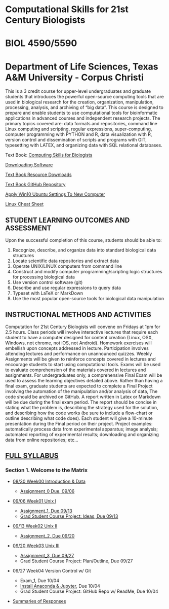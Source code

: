 # Computational Skills for 21st Century Biologists
# BIOL 4590/5590
# Department of Life Sciences, Texas A&M University - Corpus Christi

This is a 3 credit course for upper-level undergraduates and graduate students that introduces the powerful open-source computing tools that are used in biological research for the creation, organization, manipulation, processing, analysis, and archiving of “big data”. This course is designed to prepare and enable students to use computational tools for bioinformatic applications in advanced courses and independent research projects. The primary topics covered are: data formats and repositories, command line Linux computing and scripting, regular expressions, super-computing, computer programming with PYTHON and R, data visualization with R, version control and dissemination of scripts and programs with GIT, typesetting with LATEX, and organizing data with SQL relational databases. 

Text Book: [Computing Skills for Biologists](https://computingskillsforbiologists.com/)

[Downloading Software](http://computingskillsforbiologists.com/setup/)

[Text Book Resource Downloads](https://computingskillsforbiologists.com/downloads/)

[Text Book GitHub Repository](https://github.com/CSB-book/CSB)

[Apply Win10 Ubuntu Settings To New Computer](https://github.com/cbirdlab/wlsUBUNTU_settings/blob/master/README.md)

[Linux Cheat Sheet](https://github.com/tamucc-comp-bio/fall_2019/blob/master/CheatSheetLinux_8-12-2016.pdf)

## STUDENT LEARNING OUTCOMES AND ASSESSMENT
Upon the successful completion of this course, students should be able to: 
1.	Recognize, describe, and organize data into standard biological data structures
2.	Locate scientific data repositories and extract data
3.	Operate UNIX/LINUX computers from command line
4.	Construct and modify computer programming/scripting logic structures for processing biological data
5.	Use version control software (git) 
6.	Describe and use regular expressions to query data
7.	Typeset with LaTeX or MarkDown
8.	Use the most popular open-source tools for biological data manipulation

## INSTRUCTIONAL METHODS AND ACTIVITIES

Computation for 21st Century Biologists will convene on Fridays at 1pm for 2.5 hours.  Class periods will involve interactive lectures that require each student to have a computer designed for content creation (Linux, OSX, Windows, not chrome, not iOS, not Android). Homework exercises will embellish upon concepts addressed in lecture. Participation involves attending lectures and performance on unannounced quizzes.  Weekly Assignments will be given to reinforce concepts covered in lectures and encourage students to start using computational tools.  Exams will be used to evaluate comprehension of the materials covered in lectures and assignments. For undergraduates only, a comprehensive Final Exam will be used to assess the learning objectives detailed above.
Rather than having a final exam, graduate students are expected to complete a Final Project involving the automation of the manipulation and/or analysis of data, The code should be archived on GitHub.  A report written in Latex or Markdown will be due during the final exam period.   The report should be concise in stating what the problem is, describing the strategy used for the solution, and describing how the code works (be sure to include a flow-chart or outline describing what code does).  Each student will give a 10-minute presentation during the Final period on their project.
Project examples: automatically process data from experimental apparatus; image analysis; automated reporting of experimental results; downloading and organizing data from online repositories; etc… 

## [FULL SYLLABUS](https://github.com/tamucc-comp-bio/fall_2019/blob/master/ComputingBiology_Syllabus_V3.pdf)

### Section 1.  Welcome to the Matrix

* [08/30  Week00  Introduction & Data](https://github.com/tamucc-comp-bio/fall_2019/blob/master/lectures/lecture00.md)
  * [Assignment_0  Due, 09/06](https://github.com/tamucc-comp-bio/fall_2019/blob/master/assignments/assignment_0.md)

* [09/06  Week01 Unix I](https://github.com/tamucc-comp-bio/fall_2019/blob/master/lectures/lecture01.md)
  * [Assignment_1,  Due 09/13](https://github.com/tamucc-comp-bio/fall_2019/blob/master/assignments/assignment_1.md)
  * [Grad Student Course Project: Ideas, Due 09/13](https://forms.office.com/Pages/ResponsePage.aspx?id=8frLNKZngUepylFOslULZlFZdbyVx8RLiPt1GobhHnlUOUo2UVRUMVgwTUlQMlpUQzUzOTIzME9LNi4u)
  
* [09/13  Week02 Unix II](https://github.com/tamucc-comp-bio/fall_2019/blob/master/lectures/lecture02.md)
  * [Assignment_2,  Due 09/20](https://github.com/tamucc-comp-bio/fall_2019/blob/master/assignments/assignment_2.md)

* [09/20  Week03 Unix III](https://github.com/tamucc-comp-bio/fall_2019/blob/master/lectures/lecture03.md)
  * [Assignment_3,  Due 09/27](https://github.com/tamucc-comp-bio/fall_2019/blob/master/assignments/assignment_3.md)
  * Grad Student Course Project: Plan/Outline, Due 09/27

* 09/27  Week04 Version Control w/ Git
  * Exam_1,  Due 10/04
  * [Install Anaconda & Jupyter](http://computingskillsforbiologists.com/setup/basic-programming/), Due 10/04
  * Grad Student Course Project: GitHub Repo w/ ReadMe, Due 10/04

* [Summaries of Responses](https://github.com/comp-bio-fall-2019/Class_Info/blob/master/response_summaries.md)
